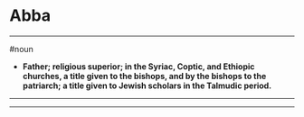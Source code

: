 # Abba
---
#noun
- **Father; religious superior; in the Syriac, Coptic, and Ethiopic churches, a title given to the bishops, and by the bishops to the patriarch; a title given to Jewish scholars in the Talmudic period.**
---
---
